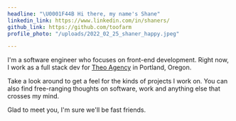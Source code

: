 ```yaml
---
headline: "\U0001F44B Hi there, my name's Shane"
linkedin_link: https://www.linkedin.com/in/shaners/
github_link: https://github.com/toofarm
profile_photo: "/uploads/2022_02_25_shaner_happy.jpeg"

---
```

I'm a software engineer who focuses on front-end development. Right now, I work as a full stack dev for [Theo Agency](https://theo.agency/) in Portland, Oregon.

Take a look around to get a feel for the kinds of projects I work on. You can also find free-ranging thoughts on software, work and anything else that crosses my mind.

Glad to meet you, I'm sure we'll be fast friends.